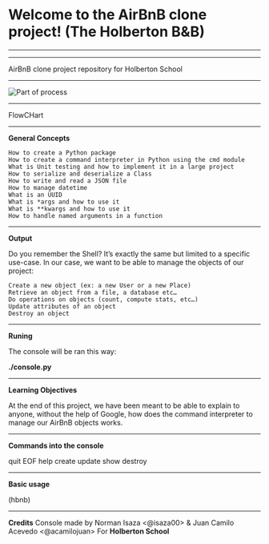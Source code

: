 # Welcome to the AirBnB clone project! (The Holberton B&B)
___

___
AirBnB clone project repository for Holberton School
___
![Part of process](https://user-images.githubusercontent.com/60371540/86302417-3e3c0780-bbce-11ea-907c-9a5a2be9ef7f.png)
___
FlowCHart
___
 **General Concepts**


    How to create a Python package
    How to create a command interpreter in Python using the cmd module
    What is Unit testing and how to implement it in a large project
    How to serialize and deserialize a Class
    How to write and read a JSON file
    How to manage datetime
    What is an UUID
    What is *args and how to use it
    What is **kwargs and how to use it
    How to handle named arguments in a function

___
 **Output**

Do you remember the Shell? It’s exactly the same but limited to a specific use-case. In our case, we want to be able to manage the objects of our project:

    Create a new object (ex: a new User or a new Place)
    Retrieve an object from a file, a database etc…
    Do operations on objects (count, compute stats, etc…)
    Update attributes of an object
    Destroy an object

___
**Runing**

The console will be ran this way:

**./console.py**
___
**Learning Objectives**

At the end of this project, we have been meant to be able to explain to anyone, without the help of Google, how does the command interpreter to manage our AirBnB objects works.
___
**Commands into the console**

quit
EOF
help
create
update
show
destroy
___
**Basic usage**

(hbnb) <command> <model>

___
**Credits**
Console made by Norman Isaza <@isaza00> & Juan Camilo Acevedo <@acamilojuan> For **Holberton School**